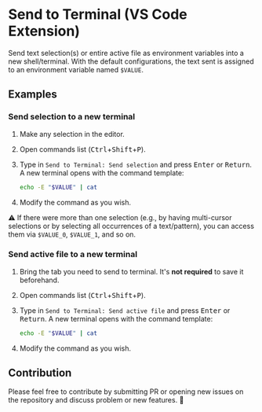 # Send to Terminal (VS Code Extension)

Send text selection(s) or entire active file as environment variables into a new shell/terminal. With the default configurations, the text sent is assigned to an environment variable named `$VALUE`.

## Examples

### Send selection to a new terminal

1. Make any selection in the editor.
2. Open commands list (<kbd>Ctrl</kbd>+<kbd>Shift</kbd>+<kbd>P</kbd>).
3. Type in `Send to Terminal: Send selection` and press <kbd>Enter</kbd> or <kbd>Return</kbd>. A new terminal opens with the command template:

   ```sh
   echo -E "$VALUE" | cat
   ```

4. Modify the command as you wish.

⚠️ If there were more than one selection (e.g., by having multi-cursor selections or by selecting all occurrences of a text/pattern), you can access them via `$VALUE_0`, `$VALUE_1`, and so on.

### Send active file to a new terminal

1. Bring the tab you need to send to terminal. It's **not required** to save it beforehand.
2. Open commands list (<kbd>Ctrl</kbd>+<kbd>Shift</kbd>+<kbd>P</kbd>).
3. Type in `Send to Terminal: Send active file` and press <kbd>Enter</kbd> or <kbd>Return</kbd>. A new terminal opens with the command template:

   ```sh
   echo -E "$VALUE" | cat
   ```

4. Modify the command as you wish.

## Contribution

Please feel free to contribute by submitting PR or opening new issues on the repository and discuss problem or new features. 🍏
